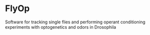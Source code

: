 # FlyOp
Software for tracking single flies and performing operant conditioning experiments with optogenetics and odors in Drosophila
